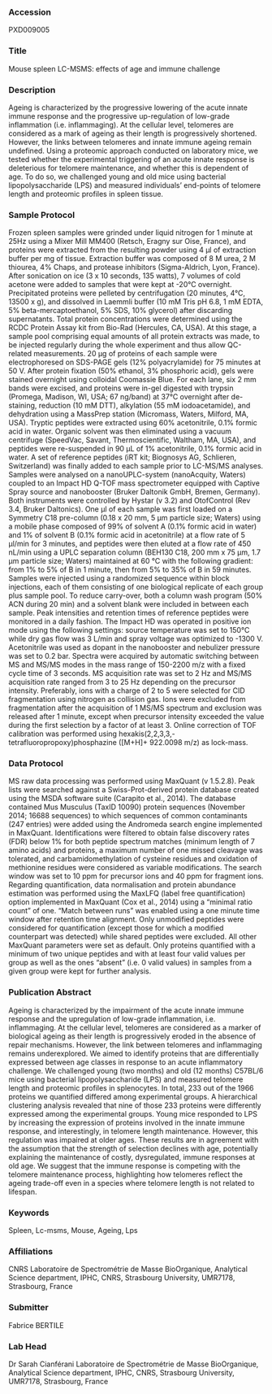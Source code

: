 ### Accession
PXD009005

### Title
Mouse spleen LC-MSMS: effects of age and immune challenge

### Description
Ageing is characterized by the progressive lowering of the acute innate immune response and the progressive up-regulation of low-grade inflammation (i.e. inflammaging). At the cellular level, telomeres are considered as a mark of ageing as their length is progressively shortened. However, the links between telomeres and innate immune ageing remain undefined. Using a proteomic approach conducted on laboratory mice, we tested whether the experimental triggering of an acute innate response is deleterious for telomere maintenance, and whether this is dependent of age. To do so, we challenged young and old mice using bacterial lipopolysaccharide (LPS) and measured individuals’ end-points of telomere length and proteomic profiles in spleen tissue.

### Sample Protocol
Frozen spleen samples were grinded under liquid nitrogen for 1 minute at 25Hz using a Mixer Mill MM400 (Retsch, Eragny sur Oise, France), and proteins were extracted from the resulting powder using 4 µl of extraction buffer per mg of tissue. Extraction buffer was composed of 8 M urea, 2 M thiourea, 4% Chaps, and protease inhibitors (Sigma-Aldrich, Lyon, France). After sonication on ice (3 x 10 seconds, 135 watts), 7 volumes of cold acetone were added to samples that were kept at -20°C overnight. Precipitated proteins were pelleted by centrifugation (20 minutes, 4°C, 13500 x g), and dissolved in Laemmli buffer (10 mM Tris pH 6.8, 1 mM EDTA, 5% beta-mercaptoethanol, 5% SDS, 10% glycerol) after discarding supernatants. Total protein concentrations were determined using the RCDC Protein Assay kit from Bio-Rad (Hercules, CA, USA). At this stage, a sample pool comprising equal amounts of all protein extracts was made, to be injected regularly during the whole experiment and thus allow QC-related measurements. 20 µg of proteins of each sample were electrophoresed on SDS-PAGE gels (12% polyacrylamide) for 75 minutes at 50 V. After protein fixation (50% ethanol, 3% phosphoric acid), gels were stained overnight using colloidal Coomassie Blue. For each lane, six 2 mm bands were excised, and proteins were in-gel digested with trypsin (Promega, Madison, WI, USA; 67 ng/band) at 37°C overnight after de-staining, reduction (10 mM DTT), alkylation (55 mM iodoacetamide), and dehydration using a MassPrep station (Micromass, Waters, Milford, MA, USA). Tryptic peptides were extracted using 60% acetonitrile, 0.1% formic acid in water. Organic solvent was then eliminated using a vacuum centrifuge (SpeedVac, Savant, Thermoscientific, Waltham, MA, USA), and peptides were re-suspended in 90 µL of 1% acetonitrile, 0.1% formic acid in water. A set of reference peptides (iRT kit; Biognosys AG, Schlieren, Switzerland) was finally added to each sample prior to LC-MS/MS analyses. Samples were analysed on a nanoUPLC-system (nanoAcquity, Waters) coupled to an Impact HD Q-TOF mass spectrometer equipped with Captive Spray source and nanobooster (Bruker Daltonik GmbH, Bremen, Germany). Both instruments were controlled by Hystar (v 3.2) and OtofControl (Rev 3.4, Bruker Daltonics). One µl of each sample was first loaded on a Symmetry C18 pre-column (0.18 x 20 mm, 5 µm particle size; Waters) using a mobile phase composed of 99% of solvent A (0.1% formic acid in water) and 1% of solvent B (0.1% formic acid in acetonitrile) at a flow rate of 5 µl/min for 3 minutes, and peptides were then eluted at a flow rate of 450 nL/min using a UPLC separation column (BEH130 C18, 200 mm x 75 µm, 1.7 µm particle size; Waters) maintained at 60 °C with the following gradient: from 1% to 5% of B in 1 minute, then from 5% to 35% of B in 59 minutes. Samples were injected using a randomized sequence within block injections, each of them consisting of one biological replicate of each group plus sample pool. To reduce carry-over, both a column wash program (50% ACN during 20 min) and a solvent blank were included in between each sample. Peak intensities and retention times of reference peptides were monitored in a daily fashion.  The Impact HD was operated in positive ion mode using the following settings: source temperature was set to 150°C while dry gas flow was 3 L/min and spray voltage was optimized to -1300 V. Acetonitrile was used as dopant in the nanobooster and nebulizer pressure was set to 0.2 bar. Spectra were acquired by automatic switching between MS and MS/MS modes in the mass range of 150-2200 m/z with a fixed cycle time of 3 seconds. MS acquisition rate was set to 2 Hz and MS/MS acquisition rate ranged from 3 to 25 Hz depending on the precursor intensity. Preferably, ions with a charge of 2 to 5 were selected for CID fragmentation using nitrogen as collision gas. Ions were excluded from fragmentation after the acquisition of 1 MS/MS spectrum and exclusion was released after 1 minute, except when precursor intensity exceeded the value during the first selection by a factor of at least 3. Online correction of TOF calibration was performed using hexakis(2,2,3,3,-tetrafluoropropoxy)phosphazine ([M+H]+ 922.0098 m/z) as lock-mass.

### Data Protocol
MS raw data processing was performed using MaxQuant (v 1.5.2.8). Peak lists were searched against a Swiss-Prot-derived protein database created using the MSDA software suite (Carapito et al., 2014). The database contained Mus Musculus (TaxID 10090) protein sequences (November 2014; 16688 sequences) to which sequences of common contaminants (247 entries) were added using the Andromeda search engine implemented in MaxQuant. Identifications were filtered to obtain false discovery rates (FDR) below 1% for both peptide spectrum matches (minimum length of 7 amino acids) and proteins, a maximum number of one missed cleavage was tolerated, and carbamidomethylation of cysteine residues and oxidation of methionine residues were considered as variable modifications. The search window was set to 10 ppm for precursor ions and 40 ppm for fragment ions. Regarding quantification, data normalisation and protein abundance estimation was performed using the MaxLFQ (label free quantification) option implemented in MaxQuant (Cox et al., 2014) using a “minimal ratio count” of one. “Match between runs” was enabled using a one minute time window after retention time alignment. Only unmodified peptides were considered for quantification (except those for which a modified counterpart was detected) while shared peptides were excluded. All other MaxQuant parameters were set as default. Only proteins quantified with a minimum of two unique peptides and with at least four valid values per group as well as the ones “absent” (i.e. 0 valid values) in samples from a given group were kept for further analysis.

### Publication Abstract
Ageing is characterized by the impairment of the acute innate immune response and the upregulation of low-grade inflammation, i.e. inflammaging. At the cellular level, telomeres are considered as a marker of biological ageing as their length is progressively eroded in the absence of repair mechanisms. However, the link between telomeres and inflammaging remains underexplored. We aimed to identify proteins that are differentially expressed between age classes in response to an acute inflammatory challenge. We challenged young (two months) and old (12 months) C57BL/6 mice using bacterial lipopolysaccharide (LPS) and measured telomere length and proteomic profiles in splenocytes. In total, 233 out of the 1966 proteins we quantified differed among experimental groups. A hierarchical clustering analysis revealed that nine of those 233 proteins were differently expressed among the experimental groups. Young mice responded to LPS by increasing the expression of proteins involved in the innate immune response, and interestingly, in telomere length maintenance. However, this regulation was impaired at older ages. These results are in agreement with the assumption that the strength of selection declines with age, potentially explaining the maintenance of costly, dysregulated, immune responses at old age. We suggest that the immune response is competing with the telomere maintenance process, highlighting how telomeres reflect the ageing trade-off even in a species where telomere length is not related to lifespan.

### Keywords
Spleen, Lc-msms, Mouse, Ageing, Lps

### Affiliations
CNRS
Laboratoire de Spectrométrie de Masse BioOrganique, Analytical Science department, IPHC, CNRS, Strasbourg University, UMR7178, Strasbourg, France

### Submitter
Fabrice BERTILE

### Lab Head
Dr Sarah Cianférani
Laboratoire de Spectrométrie de Masse BioOrganique, Analytical Science department, IPHC, CNRS, Strasbourg University, UMR7178, Strasbourg, France


